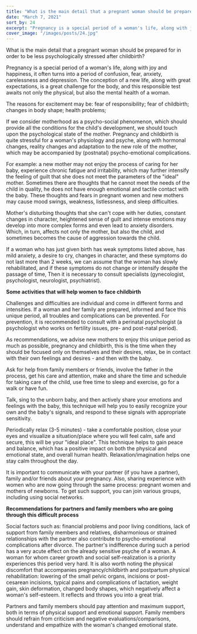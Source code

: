 ```yaml
---
title: "What is the main detail that a pregnant woman should be prepared for in order to be less psychologically stressed after childbirth?"
date: "March 7, 2021"
sort_by: 24
excerpt: "Pregnancy is a special period of a woman's life, along with joy and happiness, it often turns into a period of confusion, fear, anxiety, carelessness and depression."
cover_image: "/images/posts/24.jpg"
---
```


What is the main detail that a pregnant woman should be prepared for in order to be less psychologically stressed after childbirth?

Pregnancy is a special period of a woman's life, along with joy and happiness, it often turns into a period of confusion, fear, anxiety, carelessness and depression. The conception of a new life, along with great expectations, is a great challenge for the body, and this responsible test awaits not only the physical, but also the mental health of a woman.

The reasons for excitement may be: fear of responsibility; fear of childbirth; changes in body shape; health problems;

If we consider motherhood as a psycho-social phenomenon, which should provide all the conditions for the child's development, we should touch upon the psychological state of the mother. Pregnancy and childbirth is quite stressful for a woman's physiology and psyche, along with hormonal changes, reality changes and adaptation to the new role of the mother, which may be accompanied by (postnatal) psycho-emotional complications.

For example: a new mother may not enjoy the process of caring for her baby, experience chronic fatigue and irritability, which may further intensify the feeling of guilt that she does not meet the parameters of the "ideal" mother. Sometimes there are thoughts that he cannot meet the needs of the child in quality, he does not have enough emotional and tactile contact with the baby. These thoughts and fears in pregnant women and new mothers may cause mood swings, weakness, listlessness, and sleep difficulties.

Mother's disturbing thoughts that she can't cope with her duties, constant changes in character, heightened sense of guilt and intense emotions may develop into more complex forms and even lead to anxiety disorders. Which, in turn, affects not only the mother, but also the child, and sometimes becomes the cause of aggression towards the child.

If a woman who has just given birth has weak symptoms listed above, has mild anxiety, a desire to cry, changes in character, and these symptoms do not last more than 2 weeks, we can assume that the woman has slowly rehabilitated, and if these symptoms do not change or intensify despite the passage of time, Then it is necessary to consult specialists (gynecologist, psychologist, neurologist, psychiatrist).

**Some activities that will help women to face childbirth**

Challenges and difficulties are individual and come in different forms and intensities. If a woman and her family are prepared, informed and face this unique period, all troubles and complications can be prevented.
For prevention, it is recommended to consult with a perinatal psychologist (a psychologist who works on fertility issues, pre- and post-natal period).

As recommendations, we advise new mothers to enjoy this unique period as much as possible, pregnancy and childbirth, this is the time when they should be focused only on themselves and their desires, relax, be in contact with their own feelings and desires - and then with the baby.

Ask for help from family members or friends, involve the father in the process, get his care and attention, make and share the time and schedule for taking care of the child, use free time to sleep and exercise, go for a walk or have fun.

Talk, sing to the unborn baby, and then actively share your emotions and feelings with the baby, this technique will help you to easily recognize your own and the baby's signals, and respond to these signals with appropriate sensitivity.

Periodically relax (3-5 minutes) - take a comfortable position, close your eyes and visualize a situation/place where you will feel calm, safe and secure, this will be your "ideal place". This technique helps to gain peace and balance, which has a positive impact on both the physical and emotional state, and overall human health. Relaxation/imagination helps one stay calm throughout the day.

It is important to communicate with your partner (if you have a partner), family and/or friends about your pregnancy. Also, sharing experience with women who are now going through the same process: pregnant women and mothers of newborns. To get such support, you can join various groups, including using social networks.

**Recommendations for partners and family members who are going through this difficult process**

Social factors such as: financial problems and poor living conditions, lack of support from family members and relatives, disharmonious or strained relationships with the partner also contribute to psycho-emotional complications after divorce. The partner's indifference during such a period has a very acute effect on the already sensitive psyche of a woman. A woman for whom career growth and social self-realization is a priority experiences this period very hard. It is also worth noting the physical discomfort that accompanies pregnancy/childbirth and postpartum physical rehabilitation: lowering of the small pelvic organs, incisions or post-cesarean incisions, typical pains and complications of lactation, weight gain, skin deformation, changed body shapes, which negatively affect a woman's self-esteem. It reflects and throws you into a great trial.

Partners and family members should pay attention and maximum support, both in terms of physical support and emotional support. Family members should refrain from criticism and negative evaluations/comparisons, understand and empathize with the woman's changed emotional state.

